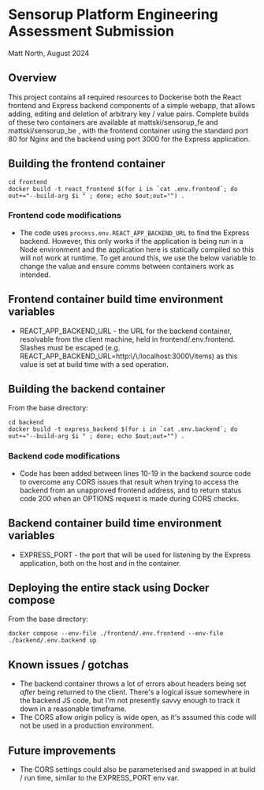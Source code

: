 # Sensorup Platform Engineering Assessment Submission
 
Matt North, August 2024

## Overview

This project contains all required resources to Dockerise both the React frontend and Express backend components of a simple webapp, that allows adding, editing and deletion of arbitrary key / value pairs. Complete builds of these two containers are available at mattski/sensorup_fe and mattski/sensorup_be , with the frontend container using the standard port 80 for Nginx and the backend using port 3000 for the Express application.

## Building the frontend container

    cd frontend
    docker build -t react_frontend $(for i in `cat .env.frontend`; do out+="--build-arg $i " ; done; echo $out;out="") .

### Frontend code modifications

- The code uses `process.env.REACT_APP_BACKEND_URL` to find the Express backend. However, this only works if the application is being run in a Node environment and the application here is statically compiled so this will not work at runtime. To get around this, we use the below variable to change the value and ensure comms between containers work as intended.

## Frontend container build time environment variables

- REACT_APP_BACKEND_URL - the URL for the backend container, resolvable from the client machine, held in frontend/.env.frontend. Slashes must be escaped (e.g. REACT_APP_BACKEND_URL=http:\\/\\/localhost:3000\\/items) as this value is set at build time with a sed operation.

## Building the backend container

From the base directory:

    cd backend
    docker build -t express_backend $(for i in `cat .env.backend`; do out+="--build-arg $i " ; done; echo $out;out="") .

### Backend code modifications

- Code has been added between lines 10-19 in the backend source code to overcome any CORS issues that result when trying to access the backend from an unapproved frontend address, and to return status code 200 when an OPTIONS request is made during CORS checks.

## Backend container build time environment variables

- EXPRESS_PORT - the port that will be used for listening by the Express application, both on the host and in the container.

## Deploying the entire stack using Docker compose

From the base directory:

    docker compose --env-file ./frontend/.env.frontend --env-file ./backend/.env.backend up

## Known issues / gotchas

- The backend container throws a lot of errors about headers being set _after_ being returned to the client. There's a logical issue somewhere in the backend JS code, but I'm not presently savvy enough to track it down in a reasonable timeframe.
- The CORS allow origin policy is wide open, as it's assumed this code will not be used in a production environment. 

## Future improvements

- The CORS settings could also be parameterised and swapped in at build / run time, similar to the EXPRESS_PORT env var.
